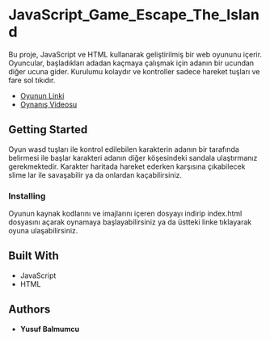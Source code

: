 # JavaScript_Game_Escape_The_Island

Bu proje, JavaScript ve HTML kullanarak geliştirilmiş bir web oyununu içerir. Oyuncular, başladıkları adadan kaçmaya çalışmak için adanın bir ucundan diğer ucuna gider. Kurulumu kolaydır ve kontroller sadece hareket tuşları ve fare sol tıkıdır.


* [Oyunun Linki](https://yusufbalmumcu.github.io/JS_Game_Escape_The_Island-/)
* [Oynanış Videosu](https://youtu.be/y0aFH662tw8)


## Getting Started
Oyun wasd tuşları ile kontrol edilebilen karakterin adanın bir tarafında belirmesi ile başlar karakteri adanın diğer köşesindeki sandala ulaştırmanız gerekmektedir. Karakter haritada hareket ederken karşısına çıkabilecek slime lar ile savaşabilir ya da onlardan kaçabilirsiniz.


### Installing
Oyunun kaynak kodlarını ve imajlarını içeren dosyayı indirip index.html dosyasını açarak oynamaya başlayabilirsiniz ya da üstteki linke tıklayarak oyuna ulaşabilirsiniz.

## Built With
* JavaScript
*  HTML

## Authors

* **Yusuf Balmumcu** 

